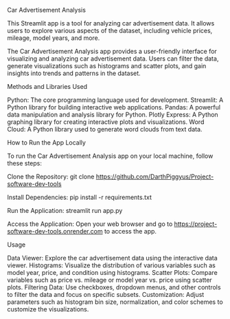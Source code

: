 Car Advertisement Analysis

This Streamlit app is a tool for analyzing car advertisement data. It allows users to explore various aspects of the dataset, including vehicle prices, mileage, model years, and more.

The Car Advertisement Analysis app provides a user-friendly interface for visualizing and analyzing car advertisement data. Users can filter the data, generate visualizations such as histograms and scatter plots, and gain insights into trends and patterns in the dataset.

Methods and Libraries Used

Python: The core programming language used for development.
Streamlit: A Python library for building interactive web applications.
Pandas: A powerful data manipulation and analysis library for Python.
Plotly Express: A Python graphing library for creating interactive plots and visualizations.
Word Cloud: A Python library used to generate word clouds from text data.

How to Run the App Locally

To run the Car Advertisement Analysis app on your local machine, follow these steps:

Clone the Repository:
git clone <https://github.com/DarthPiggyus/Project-software-dev-tools>

Install Dependencies:
pip install -r requirements.txt

Run the Application:
streamlit run app.py

Access the Application:
Open your web browser and go to https://project-software-dev-tools.onrender.com to access the app.

Usage

Data Viewer: Explore the car advertisement data using the interactive data viewer.
Histograms: Visualize the distribution of various variables such as model year, price, and condition using histograms.
Scatter Plots: Compare variables such as price vs. mileage or model year vs. price using scatter plots.
Filtering Data: Use checkboxes, dropdown menus, and other controls to filter the data and focus on specific subsets.
Customization: Adjust parameters such as histogram bin size, normalization, and color schemes to customize the visualizations.